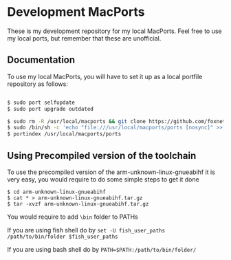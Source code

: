 # Development MacPorts

These is my development repository for my local MacPorts. Feel free to use my local ports, but remember that these are unofficial.


## Documentation

To use my local MacPorts, you will have to set it up as a local portfile repository as follows:

```bash

$ sudo port selfupdate
$ sudo port upgrade outdated

$ sudo rm -R /usr/local/macports && git clone https://github.com/foxnet-git/MacPorts.git /usr/local/macports
$ sudo /bin/sh -c 'echo "file:///usr/local/macports/ports [nosync]" >> /opt/local/etc/macports/sources.conf'
$ portindex /usr/local/macports/ports


```

## Using Precompiled version of the toolchain

To use the precompiled version of the arm-unknown-linux-gnueabihf it is very 
easy, you would require to do some simple steps to get it done

```
$ cd arm-unknown-linux-gnueabihf
$ cat * > arm-unknown-linux-gnueabihf.tar.gz
$ tar -xvzf arm-unknown-linux-gnueabihf.tar.gz
```
You would require to add `\bin` folder to PATHs

If you are using fish shell do by 
`set -U fish_user_paths /path/to/bin/folder $fish_user_paths`

If you are using bash shell do by 
`PATH=$PATH:/path/to/bin/folder/`
